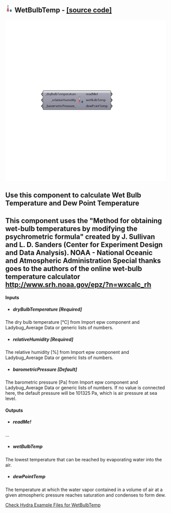 ## ![](../../images/icons/WetBulbTemp.png) WetBulbTemp - [[source code]](https://github.com/ladybug-tools/ladybug-legacy/tree/master/src/Ladybug_WetBulbTemp.py)

![](../../images/components/WetBulbTemp.png)

Use this component to calculate Wet Bulb Temperature and Dew Point Temperature
 -
 This component uses the "Method for obtaining wet-bulb temperatures by modifying the psychrometric formula"
 created by J. Sullivan and L. D. Sanders (Center for Experiment Design and Data Analysis).
 NOAA - National Oceanic and Atmospheric Administration
 Special thanks goes to the authors of the online wet-bulb temperature calculator 
 http://www.srh.noaa.gov/epz/?n=wxcalc_rh
 -
 

#### Inputs
* ##### dryBulbTemperature [Required]
The dry bulb temperature [°C] from Import epw component and Ladybug_Average Data or generic lists of numbers.
* ##### relativeHumidity [Required]
The relative humidity [%] from Import epw component and Ladybug_Average Data or generic lists of numbers.
* ##### barometricPressure [Default]
The barometric pressure [Pa] from Import epw component and Ladybug_Average Data or generic lists of numbers. If no value is connected here, the default pressure will be 101325 Pa, which is air pressure at sea level.

#### Outputs
* ##### readMe!
...
* ##### wetBulbTemp
The lowest temperature that can be reached by evaporating water into the air.
* ##### dewPointTemp
The temperature at which the water vapor contained in a volume of air at a given atmospheric pressure reaches saturation and condenses to form dew.


[Check Hydra Example Files for WetBulbTemp](https://hydrashare.github.io/hydra/index.html?keywords=Ladybug_WetBulbTemp)